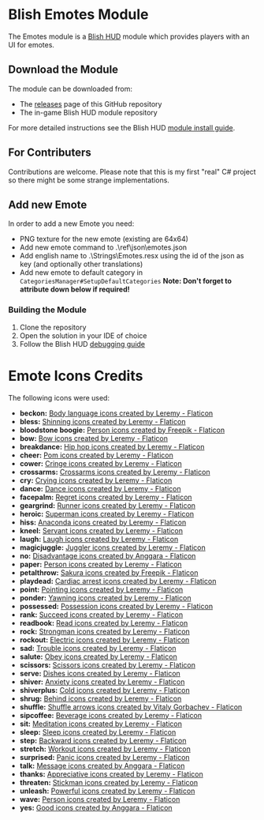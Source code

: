# Blish Emotes Module

The Emotes module is a [Blish HUD](https://blishhud.com/) module which provides players with an UI for emotes.

## Download the Module
The module can be downloaded from:
- The [releases](https://github.com/f3l1x98/blish-emotes/releases) page of this GitHub repository
- The in-game Blish HUD module repository

For more detailed instructions see the Blish HUD [module install guide](https://blishhud.com/docs/user/installing-modules).

## For Contributers
Contributions are welcome. Please note that this is my first "real" C# project so there might be some strange implementations.

## Add new Emote
In order to add a new Emote you need:
- PNG texture for the new emote (existing are 64x64)
- Add new emote command to .\ref\json\emotes.json
- Add english name to .\Strings\Emotes.resx using the id of the json as key (and optionally other translations)
- Add new emote to default category in `CategoriesManager#SetupDefaultCategories`
**Note: Don't forget to attribute down below if required!**

### Building the Module
1. Clone the repository
2. Open the solution in your IDE of choice
3. Follow the Blish HUD [debugging guide](https://blishhud.com/docs/modules/overview/debugging)

# Emote Icons Credits
The following icons were used:
- **beckon:** <a href="https://www.flaticon.com/free-icons/body-language" title="body language icons">Body language icons created by Leremy - Flaticon</a>
- **bless:** <a href="https://www.flaticon.com/free-icons/shinning" title="shinning icons">Shinning icons created by Leremy - Flaticon</a>
- **bloodstone boogie:** <a href="https://www.flaticon.com/free-icons/person" title="person icons">Person icons created by Freepik - Flaticon</a>
- **bow:** <a href="https://www.flaticon.com/free-icons/bow" title="bow icons">Bow icons created by Leremy - Flaticon</a>
- **breakdance:** <a href="https://www.flaticon.com/free-icons/hip-hop" title="hip hop icons">Hip hop icons created by Leremy - Flaticon</a>
- **cheer:** <a href="https://www.flaticon.com/free-icons/pom" title="pom icons">Pom icons created by Leremy - Flaticon</a>
- **cower:** <a href="https://www.flaticon.com/free-icons/cringe" title="cringe icons">Cringe icons created by Leremy - Flaticon</a>
- **crossarms:** <a href="https://www.flaticon.com/free-icons/crossarms" title="crossarms icons">Crossarms icons created by Leremy - Flaticon</a>
- **cry:** <a href="https://www.flaticon.com/free-icons/crying" title="crying icons">Crying icons created by Leremy - Flaticon</a>
- **dance:** <a href="https://www.flaticon.com/free-icons/dance" title="dance icons">Dance icons created by Leremy - Flaticon</a>
- **facepalm:** <a href="https://www.flaticon.com/free-icons/regret" title="regret icons">Regret icons created by Leremy - Flaticon</a>
- **geargrind:** <a href="https://www.flaticon.com/free-icons/runner" title="runner icons">Runner icons created by Leremy - Flaticon</a>
- **heroic:** <a href="https://www.flaticon.com/free-icons/superman" title="superman icons">Superman icons created by Leremy - Flaticon</a>
- **hiss:** <a href="https://www.flaticon.com/free-icons/anaconda" title="anaconda icons">Anaconda icons created by Leremy - Flaticon</a>
- **kneel:** <a href="https://www.flaticon.com/free-icons/servant" title="servant icons">Servant icons created by Leremy - Flaticon</a>
- **laugh:** <a href="https://www.flaticon.com/free-icons/laugh" title="laugh icons">Laugh icons created by Leremy - Flaticon</a>
- **magicjuggle:** <a href="https://www.flaticon.com/free-icons/juggler" title="juggler icons">Juggler icons created by Leremy - Flaticon</a>
- **no:** <a href="https://www.flaticon.com/free-icons/disadvantage" title="disadvantage icons">Disadvantage icons created by Anggara - Flaticon</a>
- **paper:** <a href="https://www.flaticon.com/free-icons/person" title="person icons">Person icons created by Leremy - Flaticon</a>
- **petalthrow:** <a href="https://www.flaticon.com/free-icons/sakura" title="sakura icons">Sakura icons created by Freepik - Flaticon</a>
- **playdead:** <a href="https://www.flaticon.com/free-icons/cardiac-arrest" title="cardiac arrest icons">Cardiac arrest icons created by Leremy - Flaticon</a>
- **point:** <a href="https://www.flaticon.com/free-icons/pointing" title="pointing icons">Pointing icons created by Leremy - Flaticon</a>
- **ponder:** <a href="https://www.flaticon.com/free-icons/yawning" title="yawning icons">Yawning icons created by Leremy - Flaticon</a>
- **possessed:** <a href="https://www.flaticon.com/free-icons/possession" title="possession icons">Possession icons created by Leremy - Flaticon</a>
- **rank:** <a href="https://www.flaticon.com/free-icons/succeed" title="succeed icons">Succeed icons created by Leremy - Flaticon</a>
- **readbook:** <a href="https://www.flaticon.com/free-icons/read" title="read icons">Read icons created by Leremy - Flaticon</a>
- **rock:** <a href="https://www.flaticon.com/free-icons/strongman" title="strongman icons">Strongman icons created by Leremy - Flaticon</a>
- **rockout:** <a href="https://www.flaticon.com/free-icons/electric" title="electric icons">Electric icons created by Leremy - Flaticon</a>
- **sad:** <a href="https://www.flaticon.com/free-icons/trouble" title="trouble icons">Trouble icons created by Leremy - Flaticon</a>
- **salute:** <a href="https://www.flaticon.com/free-icons/obey" title="obey icons">Obey icons created by Leremy - Flaticon</a>
- **scissors:** <a href="https://www.flaticon.com/free-icons/scissors" title="scissors icons">Scissors icons created by Leremy - Flaticon</a>
- **serve:** <a href="https://www.flaticon.com/free-icons/dishes" title="dishes icons">Dishes icons created by Leremy - Flaticon</a>
- **shiver:** <a href="https://www.flaticon.com/free-icons/anxiety" title="anxiety icons">Anxiety icons created by Leremy - Flaticon</a>
- **shiverplus:** <a href="https://www.flaticon.com/free-icons/cold" title="cold icons">Cold icons created by Leremy - Flaticon</a>
- **shrug:** <a href="https://www.flaticon.com/free-icons/behind" title="behind icons">Behind icons created by Leremy - Flaticon</a>
- **shuffle:** <a href="https://www.flaticon.com/free-icons/shuffle-arrows" title="shuffle arrows icons">Shuffle arrows icons created by Vitaly Gorbachev - Flaticon</a>
- **sipcoffee:** <a href="https://www.flaticon.com/free-icons/beverage" title="beverage icons">Beverage icons created by Leremy - Flaticon</a>
- **sit:** <a href="https://www.flaticon.com/free-icons/meditation" title="meditation icons">Meditation icons created by Leremy - Flaticon</a>
- **sleep:** <a href="https://www.flaticon.com/free-icons/sleep" title="sleep icons">Sleep icons created by Leremy - Flaticon</a>
- **step:** <a href="https://www.flaticon.com/free-icons/backward" title="backward icons">Backward icons created by Leremy - Flaticon</a>
- **stretch:** <a href="https://www.flaticon.com/free-icons/workout" title="workout icons">Workout icons created by Leremy - Flaticon</a>
- **surprised:** <a href="https://www.flaticon.com/free-icons/panic" title="panic icons">Panic icons created by Leremy - Flaticon</a>
- **talk:** <a href="https://www.flaticon.com/free-icons/message" title="message icons">Message icons created by Anggara - Flaticon</a>
- **thanks:** <a href="https://www.flaticon.com/free-icons/appreciative" title="appreciative icons">Appreciative icons created by Leremy - Flaticon</a>
- **threaten:** <a href="https://www.flaticon.com/free-icons/stickman" title="stickman icons">Stickman icons created by Leremy - Flaticon</a>
- **unleash:** <a href="https://www.flaticon.com/free-icons/powerful" title="powerful icons">Powerful icons created by Leremy - Flaticon</a>
- **wave:** <a href="https://www.flaticon.com/free-icons/person" title="person icons">Person icons created by Leremy - Flaticon</a>
- **yes:** <a href="https://www.flaticon.com/free-icons/good" title="good icons">Good icons created by Anggara - Flaticon</a>
